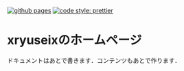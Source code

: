 [![github pages](https://github.com/xryuseix/xryuseix.github.io/actions/workflows/gh-pages.yml/badge.svg)](https://github.com/xryuseix/xryuseix.github.io/actions/workflows/gh-pages.yml) [![code style: prettier](https://img.shields.io/badge/code_style-prettier-ff69b4.svg)](https://github.com/prettier/prettier)


<!-- ページアクセス数 : <img src="http://www.rays-counter.com/d479_f6_001/602efc0037e78/" alt="アクセスカウンター" style="background-color:white;height : 1em;" /> -->

# xryuseixのホームページ

ドキュメントはあとで書きます．コンテンツもあとで作ります．